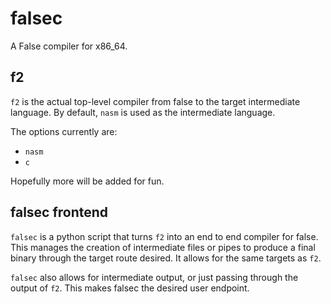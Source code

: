 # falsec #

A False compiler for x86_64.

## f2 ##

`f2` is the actual top-level compiler from false to the target intermediate
language. By default, `nasm` is used as the intermediate language.

The options currently are:

- `nasm`
- `c`

Hopefully more will be added for fun.


## falsec frontend ##

`falsec` is a python script that turns `f2` into an end to end compiler for
false. This manages the creation of intermediate files or pipes to produce a
final binary through the target route desired. It allows for the same targets as
`f2`.

`falsec` also allows for intermediate output, or just passing through the output
of `f2`. This makes falsec the desired user endpoint.
